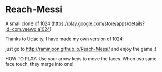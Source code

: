 Reach-Messi
===========

A small clone of 1024 (https://play.google.com/store/apps/details?id=com.veewo.a1024)

Thanks to Udacity, I have made my own version of 1024!

just go to http://raminjoon.github.io/Reach-Messi/ and enjoy the game ;)

HOW TO PLAY: Use your arrow keys to move the faces. When two same face touch, they merge into one!
